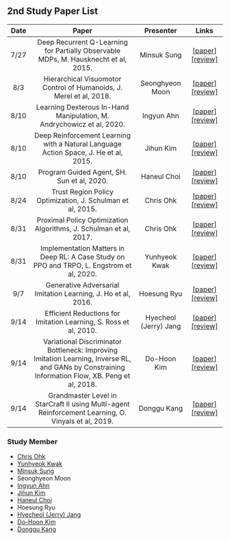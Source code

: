 ## 2nd Study Paper List

Date | Paper | Presenter | Links
:---: | :---: | :---: | :---:
7/27 | Deep Recurrent Q-Learning for Partially Observable MDPs, M. Hausknecht et al, 2015. | Minsuk Sung | [[paper]](https://arxiv.org/pdf/1507.06527.pdf) [[review]](./200727%20-%20Deep%20Recurrent%20Q-Learning%20for%20Partially%20Observable%20MDPs%2C%20M.%20Hausknecht%20et%20al%2C%202015.pdf)
8/3 | Hierarchical Visuomotor Control of Humanoids, J. Merel et al, 2018. | Seonghyeon Moon | [[paper]](https://arxiv.org/pdf/1811.09656.pdf) [[review]](./200803%20-%20Hierarchical%20Visuomotor%20Control%20of%20Humanoids%2C%20J.%20Merel%20et%20al%2C%202018.pdf)
8/10 | Learning Dexterous In-Hand Manipulation, M. Andrychowicz et al, 2020. | Ingyun Ahn | [[paper]](https://arxiv.org/pdf/1808.00177.pdf) [[review]](./200810%20-%20Learning%20Dexterous%20In-Hand%20Manipulation%2C%20M.%20Andrychowicz%20et%20al%2C%202020.pdf)
8/10 | Deep Reinforcement Learning with a Natural Language Action Space, J. He et al, 2015. | Jihun Kim | [[paper]](https://arxiv.org/pdf/1511.04636.pdf) [[review]](./200810%20-%20Deep%20Reinforcement%20Learning%20with%20a%20Natural%20Language%20Action%20Space%2C%20J.%20He%20et%20al%2C%202015.pdf)
8/10 | Program Guided Agent, SH. Sun et al, 2020. | Haneul Choi | [[paper]](https://openreview.net/attachment?id=BkxUvnEYDH&name=original_pdf) [[review]](./200810%20-%20Program%20Guided%20Agent%2C%20SH.%20Sun%20et%20al%2C%202020.pdf)
8/24 | Trust Region Policy Optimization, J. Schulman et al, 2015. | Chris Ohk | [[paper]](https://arxiv.org/pdf/1502.05477.pdf) [[review]](./200824%20-%20Trust%20Region%20Policy%20Optimization%2C%20Schulman%20et%20al%2C%202015.pdf)
8/31 | Proximal Policy Optimization Algorithms, J. Schulman et al, 2017. | Chris Ohk | [[paper]](https://arxiv.org/pdf/1707.06347.pdf) [[review]](./200831%20-%20Proximal%20Policy%20Optimization%20Algorithms%2C%20Schulman%20et%20al%2C%202017.pdf)
8/31 | Implementation Matters in Deep RL: A Case Study on PPO and TRPO, L. Engstrom et al, 2020. | Yunhyeok Kwak | [[paper]](https://openreview.net/attachment?id=r1etN1rtPB&name=original_pdf) [[review]](./200831%20-%20Implementation%20Matters%20in%20Deep%20RL%20A%20Case%20Study%20on%20PPO%20and%20TRPO%2C%20L.%20Engstrom%20et%20al%2C%202020.pdf)
9/7 | Generative Adversarial Imitation Learning, J. Ho et al, 2016. | Hoesung Ryu | [[paper]](https://papers.nips.cc/paper/6391-generative-adversarial-imitation-learning.pdf) [[review]](./200907%20-%20Generative%20Adversarial%20Imitation%20Learning%2C%20J.%20Ho%20et%20al%2C%202016.pdf)
9/14 | Efficient Reductions for Imitation Learning, S. Ross et al, 2010. | Hyecheol (Jerry) Jang | [[paper]](http://proceedings.mlr.press/v9/ross10a/ross10a.pdf) [[review]](./200914%20-%20Efficient%20Reductions%20for%20Imitation%20Learning%2C%20S.%20Ross%20et%20al%2C%202010.pdf)
9/14 | Variational Discriminator Bottleneck: Improving Imitation Learning, Inverse RL, and GANs by Constraining Information Flow, XB. Peng et al, 2018. | Do-Hoon Kim | [[paper]](https://arxiv.org/pdf/1810.00821.pdf) [[review]](./200914%20-%20Variational%20Discriminator%20Bottleneck%20Improving%20Imitation%20Learning%2C%20Inverse%20RL%2C%20and%20GANs%20by%20Constraining%20Information%20Flow%2C%20XB.%20Peng%20et%20al%2C%202018.pdf)
9/14 | Grandmaster Level in StarCraft II using Multi-agent Reinforcement Learning, O. Vinyals et al, 2019. | Donggu Kang | [[paper]](https://deepmind.com/research/publications/AlphaStar-Grandmaster-level-in-StarCraft-II-using-multi-agent-reinforcement-learning) [[review]](./200914%20-%20Grandmaster%20Level%20in%20StarCraft%20II%20using%20Multi-agent%20Reinforcement%20Learning%2C%20O.%20Vinyals%20et%20al%2C%202019.pdf)

### Study Member

* [Chris Ohk](http://www.github.com/utilForever)
* [Yunhyeok Kwak](https://github.com/yun-kwak)
* [Minsuk Sung](https://github.com/mssung94)
* Seonghyeon Moon
* [Ingyun Ahn](https://github.com/goltong1)
* [Jihun Kim](https://github.com/kgh6784)
* [Haneul Choi](https://github.com/caelum02)
* Hoesung Ryu
* [Hyecheol (Jerry) Jang](https://github.com/hyecheol123)
* [Do-Hoon Kim](https://github.com/bsstayo)
* [Donggu Kang](https://github.com/HERIUN)